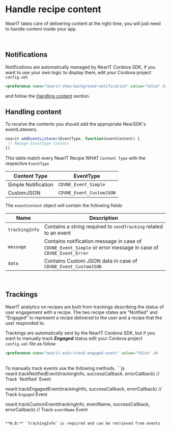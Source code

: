 # Handle recipe content

NearIT takes care of delivering content at the right time, you will just need to handle content inside your app. 

<br>

## Notifications
Notifications are automatically managed by NearIT Cordova SDK, if you want to use your own logic to display them, edit your Cordova project `config.xml`
```xml
<preference name="nearit-show-background-notification" value="false" />
```
and follow the [Handling content](#handling_content) section.

## Handling content
To receive the contents you should add the appropriate NearSDK's eventListeners.
```js
nearit.addEventListener(EventType, function(eventContent) {
 // Manage EventType Content
})
```

This table match every NearIT Recipe WHAT `Content Type` with the respective `EventType`

| Content Type          | EventType                  |
|-----------------------|----------------------------|
|Simple Notification    | `CDVNE_Event_Simple`       |
|CustomJSON             | `CDVNE_Event_CustomJSON`   |

The `eventContent` object will contain the following fields

| Name                  | Description                |
|-----------------------|----------------------------|
| `trackingInfo`        | Contains a string required to `sendTracking` related to an event |
| `message`             | Contains notification message in case of `CDVNE_Event_Simple` or error message in case of `CDVNE_Event_Error` |
| `data`                | Contains Custom JSON data in case of `CDVNE_Event_CustomJSON` |



<!--
## Fetch current user coupon (Not Yet Available)

We handle the complete emission and redemption coupon cycle in our platform, and we deliver a coupon content only when a coupon is emitted (you will not be notified of recipes when a profile has already received the coupon, even if the coupon is still valid).
You can ask the library to fetch the list of all the user current coupons with the method:
```js
nearit.getCoupons(successCallback, errorCallback)
```

The method will also return already redeemed coupons so you get to decide to filter them if necessary.
-->
<br>

## Trackings

NearIT analytics on recipes are built from trackings describing the status of user engagement with a recipe. The two recipe states are "Notified" and "Engaged" to represent a recipe delivered to the user and a recipe that the user responded to.

Trackings are automatically sent by the NearIT Cordova SDK, but if you want to manually track ***Engaged*** status edit your Cordova project `config.xml` file as follow
```xml
<preference name="nearit-auto-track-engaged-event" value="false" />
```

<br>
To manually track events use the following methods.
```js
nearit.trackNotifiedEvent(trackingInfo, successCallback, errorCallback) // Track `Notified` Event

nearit.trackEngagedEvent(trackingInfo, successCallback, errorCallback) // Track `Engaged` Event

nearit.trackCustomEvent(trackingInfo, eventName, successCallback, errorCallback) // Track `eventName` Event
```

**N.B:** `trackingInfo` is required and can be retrieved from events